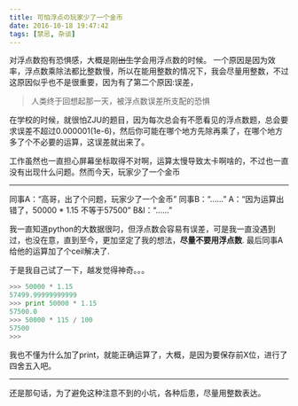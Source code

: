 ```yaml
---
title: 可怕浮点の玩家少了一个金币
date: 2016-10-18 19:47:42
tags: [禁忌, 杂谈]
---
```



对浮点数抱有恐惧感，大概是刚~~出生~~学会用浮点数的时候。
一个原因是因为效率，浮点数乘除法都比整数慢，所以在能用整数的情况下，我会尽量用整数，不过这原因似乎也不是很重要，因为有了第二个原因:误差，

> 人类终于回想起那一天，被浮点数误差所支配的恐惧

在学校的时候，就很怕ZJU的题目，因为每次总会有不愿看见的浮点数题，总会要求误差不超过0.000001(1e-6)，然后你可能在哪个地方先除再乘了，在哪个地方多了个不必要的运算，这误差就出来了。

工作虽然也一直担心屏幕坐标取得不对啊，运算太慢导致太卡啊啥的，不过也一直没有出现什么问题。然而今天，玩家少了一个金币

<!-- more -->

---

同事A：“高哥，出了个问题，玩家少了一个金币”
同事B：“......”
A：“因为运算出错了，50000 * 1.15 不等于57500”
B&I：“......”

我一直知道python的大数据很叼，但浮点数会容易有误差，可是我一直没遇到过，也没在意，直到至今，更加坚定了我的想法，**尽量不要用浮点数**.  最后同事A给他的运算加了个ceil解决了.

于是我自己试了一下，越发觉得神奇。。。
```python
>>> 50000 * 1.15
57499.99999999999
>>> print 50000 * 1.15
57500.0
>>> 50000 * 115 / 100
57500
>>>
```
我也不懂为什么加了print，就能正确运算了，大概，是因为要保存前X位，进行了四舍五入吧。

---
还是那句话，为了避免这种注意不到的小坑，各种后患，尽量用整数表达。

